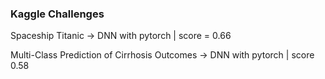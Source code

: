 ### Kaggle Challenges

Spaceship Titanic -> DNN with pytorch | score = 0.66

Multi-Class Prediction of Cirrhosis Outcomes -> DNN with pytorch | score 0.58 
